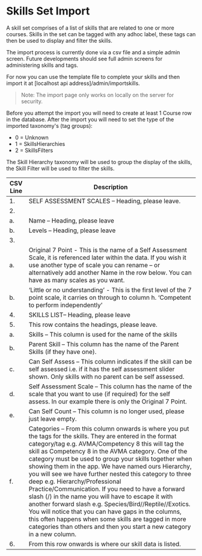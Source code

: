 # Skills Set Import

A skill set comprises of a list of skills that are related to one or more courses. Skills in the set can be tagged with any adhoc label, these tags can then be used to display and filter the skills. 

The import process is currently done via a csv file and a simple admin screen. Future developments should see full admin screens for administering skills and tags.

For now you can use the template file to complete your skills and then import it at [localhost api address]/admin/importskills.

> Note: The import page only works on locally on the server for security.

Before you attempt the import you will need to create at least 1 Course row in the database.
After the import you will need to set the type of the imported taxonomy's (tag groups):
- 0 = Unknown
- 1 = SkillsHierarchies
- 2 = SkillsFilters

The Skill Hierarchy taxonomy will be used to group the display of the skills, the Skill Filter will be used to filter the skills.

| CSV Line | Description |
| -------- | ----------- |
| 1. | SELF ASSESSMENT SCALES – Heading, please leave. |
| 2. | |
| a. | Name – Heading, please leave |
| b. | Levels – Heading, please leave |
| 3. | |
| a. | Original 7 Point - This is the name of a Self Assessment Scale, it is referenced later within the data. If you wish it use another type of scale you can rename – or alternatively add another Name in the row below. You can have as many scales as you want. |
| b. | ‘Little or no understanding’ - This is the first level of the 7 point scale, it carries on through to column h. ‘Competent to perform independently’ |
| 4. | SKILLS LIST– Heading, please leave |
| 5. | This row contains the headings, please leave. |
| a. | Skills – This column is used for the name of the skills |
| b. | Parent Skill – This column has the name of the Parent Skills (if they have one). |
| c. | Can Self Assess – This column indicates if the skill can be self assessed i.e. if it has the self assessment slider shown.  Only skills with no parent can be self assessed. |
| d. | Self Assessment Scale – This column has the name of the scale that you want to use (if required) for the self assess. In our example there is only the Original 7 Point. |
| e. | Can Self Count – This column is no longer used, please just leave empty. |
| f. | Categories – From this column onwards is where you put the tags for the skills. They are entered in the format category/tag e.g. AVMA/Competency 8 this will tag the skill as Competency 8 in the AVMA category. One of the category must be used to group your skills together when showing them in the app. We have named ours Hierarchy, you will see we have further nested this category to three deep e.g. Hierarchy/Professional Practice/Communication. If you need to have a forward slash (/) in the name you will have to escape it with another forward slash e.g. Species/Bird//Reptile//Exotics. You will notice that you can have gaps in the columns, this often happens when some skills are tagged in more categories than others and then you start a new category in a new column. |
| 6. | From this row onwards is where our skill data is listed. |
